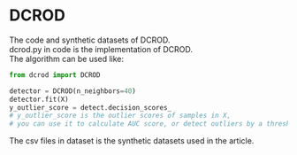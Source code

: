 # DCROD
The code and synthetic datasets of DCROD.  
dcrod.py in code is the implementation of DCROD.  
The algorithm can be used like:
```Python
from dcrod import DCROD

detector = DCROD(n_neighbors=40)
detector.fit(X)
y_outlier_score = detect.decision_scores_
# y_outlier_score is the outlier scores of samples in X, 
# you can use it to calculate AUC score, or detect outliers by a threshold θ
```
The csv files in dataset is the synthetic datasets used in the article.
